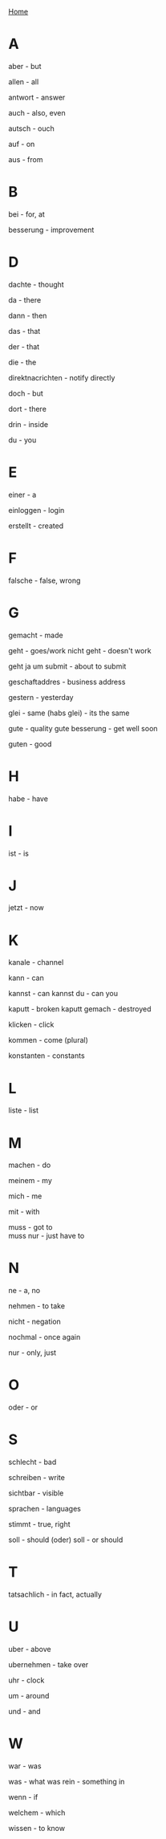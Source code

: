 [Home](../README.md)

# A

aber - but

allen - all 

antwort - answer

auch - also, even 

autsch - ouch

auf - on 

aus - from 

# B 

bei - for, at 

besserung - improvement

# D

dachte - thought

da - there

dann - then 

das - that

der - that 

die - the 

direktnacrichten - notify directly 

doch - but  

dort - there 

drin - inside 

du - you 

# E

einer - a 

einloggen - login

erstellt - created

# F

falsche - false, wrong 

# G 

gemacht - made

geht - goes/work
nicht geht - doesn't work 

geht ja um submit - about to submit

geschaftaddres - business address

gestern - yesterday

glei - same 
(habs glei) - its the same

gute - quality 
gute besserung - get well soon

guten - good

# H

habe - have 

# I

ist - is 

# J 

jetzt - now 

# K

kanale - channel

kann - can 

kannst - can 
kannst du - can you

kaputt - broken 
kaputt gemach - destroyed 

klicken - click 

kommen - come (plural)

konstanten - constants 

# L

liste - list 

# M

machen - do

meinem - my 

mich - me 

mit - with

muss - got to  
muss nur - just have to 

# N

ne - a, no 

nehmen - to take

nicht - negation 

nochmal - once again

nur - only, just

# O

oder - or 

# S

schlecht - bad 

schreiben - write

sichtbar - visible

sprachen - languages

stimmt - true, right

soll - should
(oder) soll - or should

# T

tatsachlich - in fact, actually

# U 

uber - above

ubernehmen - take over

uhr - clock

um - around

und - and 

# W 

war - was 

was - what 
was rein - something in 

wenn - if 

welchem - which

wissen - to know 